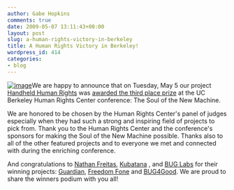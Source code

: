 ```yaml
---
author: Gabe Hopkins
comments: true
date: 2009-05-07 13:11:43+00:00
layout: post
slug: a-human-rights-victory-in-berkeley
title: A Human Rights Victory in Berkeley!
wordpress_id: 414
categories:
- blog
---
```


[![image](https://s3.amazonaws.com/digidem-www/wp-content/uploads/2009/03/hrc_ucb_logo.jpg)](https://s3.amazonaws.com/digidem-www/wp-content/uploads/2009/03/hrc_ucb_logo.jpg)We are happy to announce that on Tuesday, May 5 our project [Handheld Human Rights](http://www.netsquared.org/projects/handheld-human-rights) was [awarded the ](http://www.netsquared.org/blog/amy-sample-ward/hrc-mobile-challenge-winners-announced)[third place prize](http://www.netsquared.org/blog/amy-sample-ward/hrc-mobile-challenge-winners-announced) at the UC Berkeley Human Rights Center conference: The Soul of the New Machine.

We are honored to be chosen by the Human Rights Center's panel of judges especially when they had such a strong and inspiring field of projects to pick from. Thank you to the Human Rights Center and the conference's sponsors for making the Soul of the New Machine possible. Thanks also to all of the other featured projects and to everyone we met and connected with during the enriching conference.

And congratulations to [Nathan Freitas](http://openideals.com/), [Kubatana](http://www.kubatana.net/) , and [BUG Labs](http://www.buglabs.net/) for their winning projects: [Guardian](http://www.netsquared.org/projects/guardian-secure-private-anonymous-telephone-built-google-android), [Freedom Fone](http://www.netsquared.org/projects/freedom-fone) and [BUG4Good](http://www.netsquared.org/projects/bug4good). We are proud to share the winners podium with you all!
